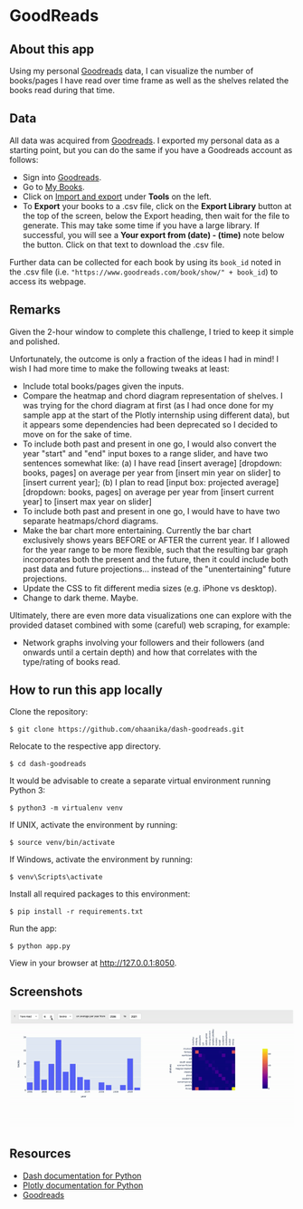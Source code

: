 # GoodReads 

## About this app

Using my personal [Goodreads](https://www.goodreads.com/) data, I can visualize the number of books/pages I have read over time frame as well as the shelves related the books read during that time.

## Data

All data was acquired from [Goodreads](https://www.goodreads.com/). I exported my personal data as a starting point, but you can do the same if you have a Goodreads account as follows:
* Sign into [Goodreads](https://www.goodreads.com/).
* Go to [My Books](https://www.goodreads.com/review/list).
* Click on [Import and export](https://www.goodreads.com/review/import) under **Tools** on the left.
* To **Export** your books to a .csv file, click on the **Export Library** button at the top of the screen, below the Export heading, then wait for the file to generate. This may take some time if you have a large library. If successful, you will see a **Your export from (date) - (time)** note below the button. Click on that text to download the .csv file.

Further data can be collected for each book by using its `book_id` noted in the .csv file (i.e. `"https://www.goodreads.com/book/show/" + book_id`) to access its webpage.

## Remarks

Given the 2-hour window to complete this challenge, I tried to keep it simple and polished. 

Unfortunately, the outcome is only a fraction of the ideas I had in mind! I wish I had more time to make the following tweaks at least:
* Include total books/pages given the inputs.
* Compare the heatmap and chord diagram representation of shelves. I was trying for the chord diagram at first (as I had once done for my sample app at the start of the Plotly internship using different data), but it appears some dependencies had been deprecated so I decided to move on for the sake of time. 
* To include both past and present in one go, I would also convert the year "start" and "end" input boxes to a range slider, and have two sentences somewhat like: (a) I have read [insert average] [dropdown: books, pages] on average per year from [insert min year on slider] to [insert current year]; (b) I plan to read [input box: projected average] [dropdown: books, pages] on average per year from [insert current year] to [insert max year on slider] 
* To include both past and present in one go, I would have to have two separate heatmaps/chord diagrams.
* Make the bar chart more entertaining. Currently the bar chart exclusively shows years BEFORE or AFTER the current year. If I allowed for the year range to be more flexible, such that the resulting bar graph incorporates both the present and the future, then it could include both past data and future projections... instead of the "unentertaining" future projections.
* Update the CSS to fit different media sizes (e.g. iPhone vs desktop).
* Change to dark theme. Maybe. 

Ultimately, there are even more data visualizations one can explore with the provided dataset combined with some (careful) web scraping, for example:
* Network graphs involving your followers and their followers (and onwards until a certain depth) and how that correlates with the type/rating of books read.

## How to run this app locally

Clone the repository:

```
$ git clone https://github.com/ohaanika/dash-goodreads.git
```

Relocate to the respective app directory.

```
$ cd dash-goodreads
```

It would be advisable to create a separate virtual environment running Python 3:

```
$ python3 -m virtualenv venv
```

If UNIX, activate the environment by running:

```
$ source venv/bin/activate
```

If Windows, activate the environment by running:

```
$ venv\Scripts\activate
```

Install all required packages to this environment:

```
$ pip install -r requirements.txt
```

Run the app:

```
$ python app.py
```

View in your browser at http://127.0.0.1:8050.

## Screenshots

![demo/demo.gif](demo/demo.gif)

## Resources

* [Dash documentation for Python](https://dash.plotly.com/)
* [Plotly documentation for Python](https://plotly.com/python/)
* [Goodreads](https://www.goodreads.com/)